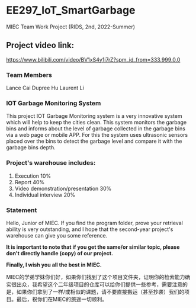 # EE297_IoT_SmartGarbage
MIEC Team Work Project (RIDS, 2nd, 2022-Summer)

## Project video link: 
https://www.bilibili.com/video/BV1xS4y1i7rZ?spm_id_from=333.999.0.0

### Team Members
Lance Cai 
Dupree Hu
Laurent Li

### IOT Garbage Monitoring System 
This project IOT Garbage Monitoring system is a very innovative system which will help to keep the cities clean. This system monitors the garbage bins and informs about the level of garbage collected in the garbage bins via a web page or mobile APP. For this the system uses ultrasonic sensors placed over the bins to detect the garbage level and compare it with the garbage bins depth.

### Project's warehouse includes:
1. Execution 10% 
2. Report 40% 
3. Video demonstration/presentation 30% 
4. Individual interview 20%

### Statement
Hello, Junior of MIEC. If you find the program folder, prove your retrieval ability is very outstanding, and I hope that the second-year project's warehouse can give you some reference.

**It is important to note that if you get the same/or similar topic, please don't directly handle (copy) of our project.** 

**Finally, I wish you all the best in MIEC.** 

MIEC的学弟学妹你们好，如果你们找到了这个项目文件夹，证明你的检索能力确实很出众，我希望这个二年级项目的仓库可以给你们提供一些参考，需要注意的是，如果你们拿到了一样/或相似的课题，请不要直接搬运（甚至抄袭）我们的项目。最后，祝你们在MIEC的旅途一切顺利。